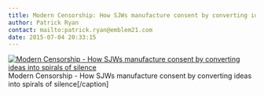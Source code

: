 ```yaml
---
title: Modern Censorship: How SJWs manufacture consent by converting ideas into spirals of silence
author: Patrick Ryan
contact: mailto:patrick.ryan@emblem21.com
date: 2015-07-04 20:33:15
---
```


[![Modern Censorship - How SJWs manufacture consent by converting ideas into spirals of silence](/images/Modern-Censorship-How-SJWs-manufacture-consent-by-converting-ideas-into-spirals-of-silence.png)](/images/Modern-Censorship-How-SJWs-manufacture-consent-by-converting-ideas-into-spirals-of-silence.png) Modern Censorship - How SJWs manufacture consent by converting ideas into spirals of silence[/caption]